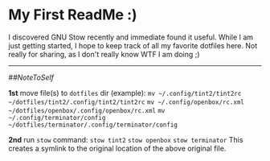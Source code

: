 My First ReadMe :) 
=


I discovered GNU Stow recently and immediate found it useful. While I am just getting started, I hope to keep track of all my favorite dotfiles here. Not really for sharing, as I don't really know WTF I am doing ;) 

---

#*#NoteToSelf*

**1st** move file(s) to `dotfiles` dir (example):
`mv ~/.config/tint2/tint2rc ~/dotfiles/tint2/.config/tint2/tint2rc`
`mv ~/.config/openbox/rc.xml ~/dotfiles/openbox/.config/openbox/rc.xml`
`mv ~/.config/terminator/config ~/dotfiles/terminator/.config/terminator/config`



**2nd** run `stow` command:
`stow tint2`
`stow openbox`
`stow terminator`
This creates a symlink to the original location of the above original file.
